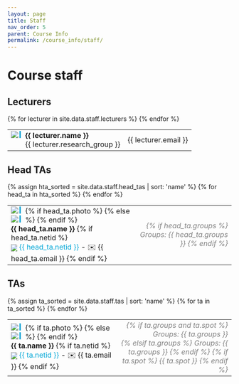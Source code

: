 ```yaml
---
layout: page
title: Staff
nav_order: 5
parent: Course Info
permalink: /course_info/staff/
---
```


# Course staff

## Lecturers

<table>
    <tbody>
    {% for lecturer in site.data.staff.lecturers %}
    <tr>
        <td>
            <img style="float: left; max-width: 50px; vertical-align: middle; border-right: 3px solid #00A6D6; padding-right: 3px; margin-right: 10px;" src="{{ lecturer.photo | relative_url }}"/>
            <p style="float: left; margin: 0;">
                <strong>{{ lecturer.name }}</strong><br/>
                {{ lecturer.research_group }}
            </p>
        </td>
        <td>{{ lecturer.email }}</td>
    </tr>
    {% endfor %}
    </tbody>
</table>

## Head TAs

<table>
    <tbody>
    {% assign hta_sorted = site.data.staff.head_tas | sort: 'name' %}
    {% for head_ta in hta_sorted %}
    <tr>
        <td style="border-right: 0px solid">
            {% if head_ta.photo %}
            <img style="float: left; max-width: 50px; vertical-align: middle; border-right: 3px solid #00A6D6; padding-right: 3px; margin-right: 10px;" src="{{ head_ta.photo | relative_url }}"/>
            {% else %}
            <img style="float: left; max-width: 50px; vertical-align: middle; border-right: 3px solid #00A6D6; padding-right: 3px; margin-right: 10px;" src="https://eu.ui-avatars.com/api/?name={{ head_ta.name }}&background=fff"/>
            {% endif %}
            <p style="float: left; margin: 0;">
                <strong>{{ head_ta.name }}</strong>
                {% if head_ta.netid %}
                <br/>
                <a href="https://mattermost.tudelft.nl/cse1105-2122-q3/messages/@{{head_ta.netid}}" style="color: #00A6D6; text-decoration: none;">
                    <img src="{{ '/assets/images/mattermost.png' | relative_url }}" style="max-width: 14px; vertical-align: middle;"/>
                    {{ head_ta.netid }}
                </a>
                - ✉️ {{ head_ta.email }}
                {% endif %}
            </p>
        </td>
        <td style="border-left: 0px solid; text-align: right; color: gray; font-style: italic;">
            {% if head_ta.groups %}
            Groups: {{ head_ta.groups }}
            {% endif %}
        </td>
    </tr>
    {% endfor %}
    </tbody>
</table>


## TAs

<table>
    <tbody>
    {% assign ta_sorted = site.data.staff.tas | sort: 'name' %}
    {% for ta in ta_sorted %}
    <tr>
        <td style="border-right: 0px solid">
            {% if ta.photo %}
            <img style="float: left; max-width: 50px; vertical-align: middle; border-right: 3px solid #00A6D6; padding-right: 3px; margin-right: 10px;" src="{{ ta.photo | relative_url }}"/>
            {% else %}
            <img style="float: left; max-width: 50px; vertical-align: middle; border-right: 3px solid #00A6D6; padding-right: 3px; margin-right: 10px;" src="https://eu.ui-avatars.com/api/?name={{ ta.name }}&background=fff"/>
            {% endif %}
            <p style="float: left; margin: 0;">
                <strong>{{ ta.name }}</strong>
                {% if ta.netid %}
                <br/>
                <a href="https://mattermost.tudelft.nl/cse1105-2122-q3/messages/@{{ta.netid}}" style="color: #00A6D6; text-decoration: none;">
                    <img src="{{ '/assets/images/mattermost.png' | relative_url }}" style="max-width: 14px; vertical-align: middle;"/>
                    {{ ta.netid }}
                </a> - ✉️ {{ ta.email }}
                {% endif %}
            </p>
        </td>
        <td style="border-left: 0px solid; text-align: right; color: gray; font-style: italic;">
            {% if ta.groups and ta.spot %}
                Groups: {{ ta.groups }}<br />
            {% elsif ta.groups %}
                Groups: {{ ta.groups }}
            {% endif %}
            {% if ta.spot %}
                {{ ta.spot }}
            {% endif %}
        </td>
    </tr>
    {% endfor %}
    </tbody>
</table>